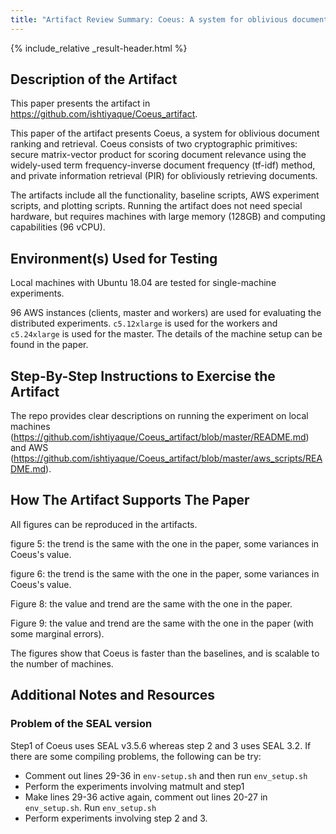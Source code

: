 ```yaml
---
title: "Artifact Review Summary: Coeus: A system for oblivious document ranking and retrieval"
---
```


{% include_relative _result-header.html %}

## Description of the Artifact
This paper presents the artifact in <https://github.com/ishtiyaque/Coeus_artifact>.

This paper of the artifact presents Coeus, a system for oblivious document ranking and retrieval. Coeus consists of two cryptographic primitives: secure matrix-vector product for scoring document relevance using the widely-used term frequency-inverse document frequency (tf-idf) method, and private information retrieval (PIR) for obliviously retrieving documents.

The artifacts include all the functionality, baseline scripts, AWS experiment scripts, and plotting scripts. Running the artifact does not need special hardware, but requires machines with large memory (128GB) and computing capabilities (96 vCPU).

## Environment(s) Used for Testing

Local machines with Ubuntu 18.04 are tested for single-machine experiments.

96 AWS instances (clients, master and workers) are used for evaluating the distributed experiments. `c5.12xlarge` is used for the workers and `c5.24xlarge` is used for the master. The details of the machine setup can be found in the paper. 

## Step-By-Step Instructions to Exercise the Artifact

The repo provides clear descriptions on running the experiment on local machines (<https://github.com/ishtiyaque/Coeus_artifact/blob/master/README.md>) and AWS (<https://github.com/ishtiyaque/Coeus_artifact/blob/master/aws_scripts/README.md>).

## How The Artifact Supports The Paper

All figures can be reproduced in the artifacts.

figure 5: the trend is the same with the one in the paper, some variances in Coeus's value.

figure 6: the trend is the same with the one in the paper, some variances in Coeus's value.

Figure 8: the value and trend are the same with the one in the paper.

Figure 9: the value and trend are the same with the one in the paper (with some marginal errors).

The figures show that Coeus is faster than the baselines, and is scalable to the number of machines.

## Additional Notes and Resources

### Problem of the SEAL version

Step1 of Coeus uses SEAL v3.5.6 whereas step 2 and 3 uses SEAL 3.2. If there are some compiling problems, the following can be try:

* Comment out lines 29-36 in `env-setup.sh` and then run `env_setup.sh`
* Perform the experiments involving matmult and step1
* Make lines 29-36 active again, comment out lines 20-27 in `env_setup.sh`. Run `env_setup.sh`
* Perform experiments involving step 2 and 3.
